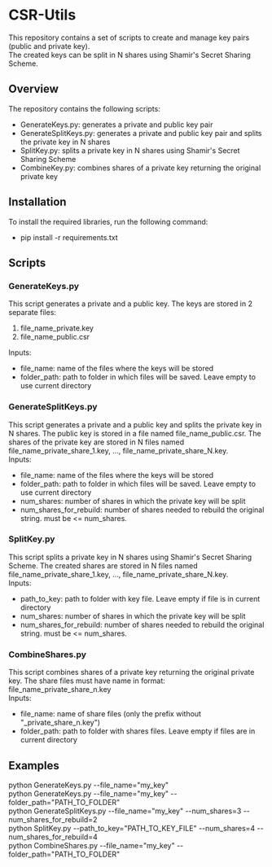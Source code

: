 # CSR-Utils

This repository contains a set of scripts to create and manage key pairs (public and private key).  
The created keys can be split in N shares using Shamir's Secret Sharing Scheme.

## Overview

The repository contains the following scripts:  
- GenerateKeys.py: generates a private and public key pair  
- GenerateSplitKeys.py: generates a private and public key pair and splits the private key in N shares  
- SplitKey.py: splits a private key in N shares using Shamir's Secret Sharing Scheme  
- CombineKey.py: combines shares of a private key returning the original private key  

## Installation

To install the required libraries, run the following command:  
- pip install -r requirements.txt

## Scripts

### GenerateKeys.py

This script generates a private and a public key. The keys are stored in 2 separate files:  
1. file_name_private.key  
2. file_name_public.csr  

Inputs:  
- file_name: name of the files where the keys will be stored  
- folder_path: path to folder in which files will be saved. Leave empty to use current directory

### GenerateSplitKeys.py

This script generates a private and a public key and splits the private key in N shares. 
The public key is stored in a file named file_name_public.csr. 
The shares of the private key are stored in N files named file_name_private_share_1.key, ..., file_name_private_share_N.key.  
Inputs:  
- file_name: name of the files where the keys will be stored  
- folder_path: path to folder in which files will be saved. Leave empty to use current directory  
- num_shares: number of shares in which the private key will be split  
- num_shares_for_rebuild: number of shares needed to rebuild the original string. must be <= num_shares.

### SplitKey.py

This script splits a private key in N shares using Shamir's Secret Sharing Scheme. 
The created shares are stored in N files named file_name_private_share_1.key, ..., file_name_private_share_N.key.  
Inputs:  
- path_to_key: path to folder with key file. Leave empty if file is in current directory  
- num_shares: number of shares in which the private key will be split
- num_shares_for_rebuild: number of shares needed to rebuild the original string. must be <= num_shares.  

### CombineShares.py

This script combines shares of a private key returning the original private key. 
The share files must have name in format: file_name_private_share_n.key  
Inputs:  
- file_name: name of share files (only the prefix without "_private_share_n.key")  
- folder_path: path to folder with shares files. Leave empty if files are in current directory

## Examples

python GenerateKeys.py --file_name="my_key"  
python GenerateKeys.py --file_name="my_key" --folder_path="PATH_TO_FOLDER"  
python GenerateSplitKeys.py --file_name="my_key" --num_shares=3 --num_shares_for_rebuild=2  
python SplitKey.py --path_to_key="PATH_TO_KEY_FILE" --num_shares=4 --num_shares_for_rebuild=4  
python CombineShares.py --file_name="my_key" --folder_path="PATH_TO_FOLDER"

```